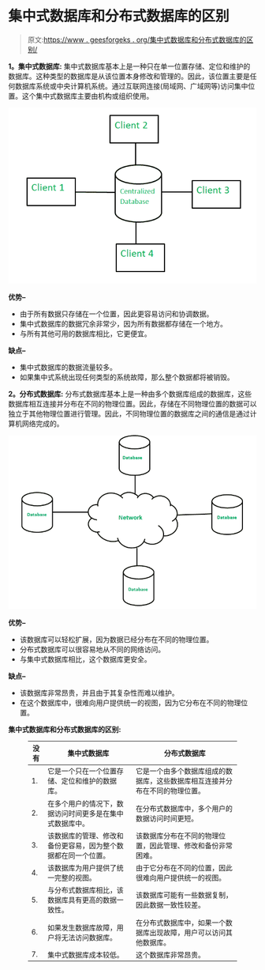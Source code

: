 # 集中式数据库和分布式数据库的区别

> 原文:[https://www . geesforgeks . org/集中式数据库和分布式数据库的区别/](https://www.geeksforgeeks.org/difference-between-centralized-database-and-distributed-database/)

**1。集中式数据库:**
集中式数据库基本上是一种只在单一位置存储、定位和维护的数据库。这种类型的数据库是从该位置本身修改和管理的。因此，该位置主要是任何数据库系统或中央计算机系统。通过互联网连接(局域网、广域网等)访问集中位置。这个集中式数据库主要由机构或组织使用。

![](img/48439ba0b76df0a692a61efb5294f8da.png)

**优势–**

*   由于所有数据只存储在一个位置，因此更容易访问和协调数据。
*   集中式数据库的数据冗余非常少，因为所有数据都存储在一个地方。
*   与所有其他可用的数据库相比，它更便宜。

**缺点–**

*   集中式数据库的数据流量较多。
*   如果集中式系统出现任何类型的系统故障，那么整个数据都将被销毁。

**2。分布式数据库:**
分布式数据库基本上是一种由多个数据库组成的数据库，这些数据库相互连接并分布在不同的物理位置。因此，存储在不同物理位置的数据可以独立于其他物理位置进行管理。因此，不同物理位置的数据库之间的通信是通过计算机网络完成的。

![](img/aa28e6adfc6b17c7ccf85dce7ce7c4ec.png)

**优势–**

*   该数据库可以轻松扩展，因为数据已经分布在不同的物理位置。
*   分布式数据库可以很容易地从不同的网络访问。
*   与集中式数据库相比，这个数据库更安全。

**缺点–**

*   该数据库非常昂贵，并且由于其复杂性而难以维护。
*   在这个数据库中，很难向用户提供统一的视图，因为它分布在不同的物理位置。

**集中式数据库和分布式数据库的区别:**

<figure class="table">

| 没有 | 集中式数据库 | 分布式数据库 |
| --- | --- | --- |
| 1. | 它是一个只在一个位置存储、定位和维护的数据库。 | 它是一个由多个数据库组成的数据库，这些数据库相互连接并分布在不同的物理位置。 |
| 2. | 在多个用户的情况下，数据访问时间更多是在集中式数据库中。 | 在分布式数据库中，多个用户的数据访问时间更短。 |
| 3. | 该数据库的管理、修改和备份更容易，因为整个数据都在同一个位置。 | 该数据库分布在不同的物理位置，因此管理、修改和备份非常困难。 |
| 4. | 该数据库为用户提供了统一完整的视图。 | 由于它分布在不同的位置，因此很难向用户提供统一的视图。 |
| 5. | 与分布式数据库相比，该数据库具有更高的数据一致性。 | 该数据库可能有一些数据复制，因此数据一致性较差。 |
| 6. | 如果发生数据库故障，用户将无法访问数据库。 | 在分布式数据库中，如果一个数据库出现故障，用户可以访问其他数据库。 |
| 7. | 集中式数据库成本较低。 | 这个数据库非常昂贵。 |

</figure>